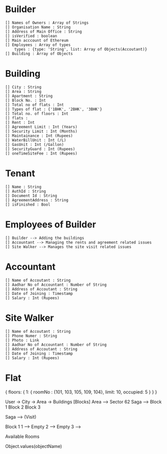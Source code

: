 # Builder
    [] Names of Owners : Array of Strings
    [] Organisation Name : String
    [] Address of Main Office : String
    [] isVerified : boolean
    [] Main acccount of Ethereum
    [] Employees : Array of types
        types : {type: 'String', list: Array of Objects(Accoutant)}
    [] Building : Array of Objects

# Building
    [] City : String
    [] Area : String
    [] Apartment : String
    [] Block No. : Int
    [] Total no of flats : Int
    [] Types of flat : {'1BHK', '2BHK', '3BHK'}
    [] Total no. of floors : Int
    [] flats : 
    [] Rent : Int
    [] Agreement Limit : Int (Years)
    [] Security Limit : Int (Months)
    [] Maintainance : Int (Rupees)
    [] WaterBillUnit : Int (/L)
    [] GasUnit : Int (/Gallon)
    [] SecurityGuard : Int (Rupees)
    [] oneTimeSiteFee : Int (Rupees)

# Tenant
    [] Name : String
    [] AuthId : String
    [] Document Id : String
    [] AgreementAddress : String
    [] isFinished : Bool

# Employees of Builder
    [] Builder --> Adding the buildings
    [] Accountant --> Managing the rents and agreement related issues
    [] Site Walker --> Manages the site visit related issues

# Accountant
    [] Name of Accoutant : String
    [] Aadhar No of Accountant : Number of String
    [] Address of Accoutant : String
    [] Date of Joining : Timestamp
    [] Salary : Int (Rupees)

# Site Walker
    [] Name of Accoutant : String
    [] Phone Numer : String
    [] Photo : Link
    [] Aadhar No of Accountant : Number of String
    [] Address of Accoutant : String
    [] Date of Joining : Timestamp
    [] Salary : Int (Rupees)

# Flat
{
    floors: {
        1: {
            roomNo : {101, 103, 105, 109, 104},
            limit: 10,
            occupied: 5
        }
    }
}

User -> City -> Area -> Buildings [Blocks]
Area --> Sector 62
Saga --> Block 1 Block 2 Block 3

Saga --> (Visit)

Block 1
1 --> Empty
2 --> Empty
3 --> 

Available Rooms

Object.values(objectName)